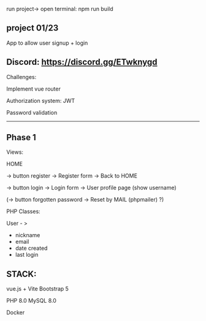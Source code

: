 run project-> open terminal: npm run build

 project 01/23
-------------------------------------
App to allow user signup + login

Discord: https://discord.gg/ETwknygd
-----------------------------------

Challenges:

Implement vue router

Authorization system: JWT

Password validation

--------
Phase 1
-------

Views:

HOME 

-> button register  -> Register form -> Back to HOME

-> button login ->  Login form  ->  User profile page (show username)

(-> button forgotten password -> Reset by MAIL (phpmailer)  ?)


PHP Classes:

User - > 

 - nickname
 - email
 - date created
 - last login


STACK:
------
vue.js + Vite
Bootstrap 5

PHP 8.0
MySQL 8.0

Docker
